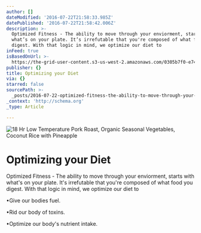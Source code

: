 ```yaml
---
author: []
dateModified: '2016-07-22T21:58:33.985Z'
datePublished: '2016-07-22T21:58:42.006Z'
description: >-
  Optimized Fitness - The ability to move through your enviorment, starts with
  what’s on your plate. It’s irrefutable that you're composed of what food you
  digest. With that logic in mind, we optimize our diet to
inFeed: true
isBasedOnUrl: >-
  https://the-grid-user-content.s3-us-west-2.amazonaws.com/0305b7f0-e745-48e2-9ec7-5ef2cb7456c3.jpg
publisher: {}
title: Optimizing your Diet
via: {}
starred: false
sourcePath: >-
  _posts/2016-07-22-optimized-fitness-the-ability-to-move-through-your-enviorm.md
_context: 'http://schema.org'
_type: Article

---
```

![18 Hr Low Temperature Pork Roast, Organic Seasonal Vegetables, Coconut Rice with Pineapple](https://imgflo.herokuapp.com/graph/vahj1ThiexotieMo/b34e8652289fe640c3163a2c8c50b9d3/croprotate.jpg?cropheight=4032&cropwidth=3024&degrees=-90&input=https://the-grid-user-content.s3-us-west-2.amazonaws.com/1f4af1c8-5656-4364-ad3e-c1f56dcb489d.jpg&x=0&y=0)

# Optimizing your Diet

Optimized Fitness - The ability to move through your enviorment, starts with what's on your plate. It's irrefutable that you're composed of what food you digest. With that logic in mind, we optimize our diet to

•Give our bodies fuel.

•Rid our body of toxins.

•Optimize our body's nutrient intake.